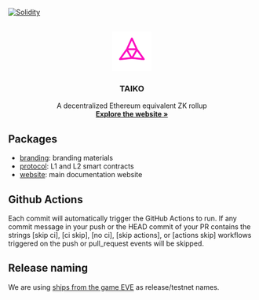 <!-- BADGES -->

[![Solidity](https://github.com/taikochain/taiko-mono/actions/workflows/solidity.yml/badge.svg)](https://github.com/taikochain/taiko-mono/actions/workflows/solidity.yml)

<!-- PROJECT LOGO -->
<br />
<div align="center">
  <img src="./packages/branding/Logo/SVG/Taiko_Logo_Fluo.svg" alt="Logo" width="80" height="80">

  <h3>TAIKO</h3>

  <p>
    A decentralized Ethereum equivalent ZK rollup
    <br />
    <a href="https://taiko.xyz" target="_blank"><strong>Explore the website »</strong></a>
    <br />
  </p>
</div>

## Packages

- [branding](./packages/branding/): branding materials
- [protocol](./packages/protocol/): L1 and L2 smart contracts
- [website](./packages/website/): main documentation website

## Github Actions

Each commit will automatically trigger the GitHub Actions to run. If any commit message in your push or the HEAD commit of your PR contains the strings [skip ci], [ci skip], [no ci], [skip actions], or [actions skip] workflows triggered on the push or pull_request events will be skipped.

## Release naming

We are using [ships from the game EVE](https://wiki.eveuniversity.org/Ships) as release/testnet names.
